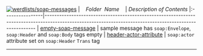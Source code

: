 [![werdlists/soap-messages](https://img.shields.io/badge/werdlists-soap-messages-purple.svg?logo=github&style=popout&longCache=true)](# "werdlists/soap-messages")
|&nbsp;&nbsp;&nbsp;&nbsp;_Folder&nbsp;&nbsp;Name_&nbsp;&nbsp;&nbsp;&nbsp;| _Description of Contents_
|:----------------|--------------------------------------------------------------------------------------------------------------------------------------------------------
| [empty-soap-message](empty-soap-message.xml) |  sample message has `soap:Envelope`, `soap:Header` and `soap:Body` tags empty 
| [header-actor-attribute](header-actor-attribute.xml) |  `soap:actor` attribute set on `soap:Header` `Trans` tag 

* * *

